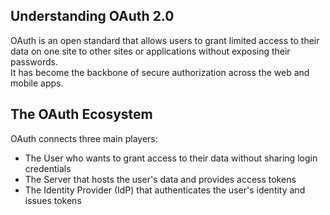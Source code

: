 ## Understanding OAuth 2.0
OAuth is an open standard that allows users to grant limited access to their data on one site to other sites or applications without exposing their passwords.  
It has become the backbone of secure authorization across the web and mobile apps.

## The OAuth Ecosystem
OAuth connects three main players:  
- The User who wants to grant access to their data without sharing login credentials
- The Server that hosts the user's data and provides access tokens
- The Identity Provider (IdP) that authenticates the user's identity and issues tokens